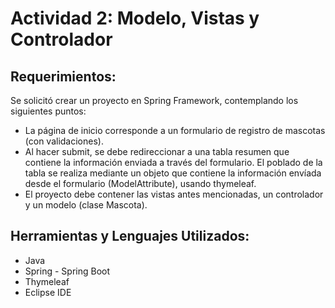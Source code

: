 # Actividad 2: Modelo, Vistas y Controlador
## Requerimientos:
Se solicitó crear un proyecto en Spring Framework, contemplando los siguientes puntos:
* La página de inicio corresponde a un formulario de registro de mascotas (con validaciones).
* Al hacer submit, se debe redireccionar a una tabla resumen que contiene la información enviada a través del formulario. El poblado de la tabla se realiza mediante un objeto que contiene la información envíada desde el formulario (ModelAttribute), usando thymeleaf.
* El proyecto debe contener las vistas antes mencionadas, un controlador y un modelo (clase Mascota).

## Herramientas y Lenguajes Utilizados:
* Java
* Spring - Spring Boot
* Thymeleaf
* Eclipse IDE
